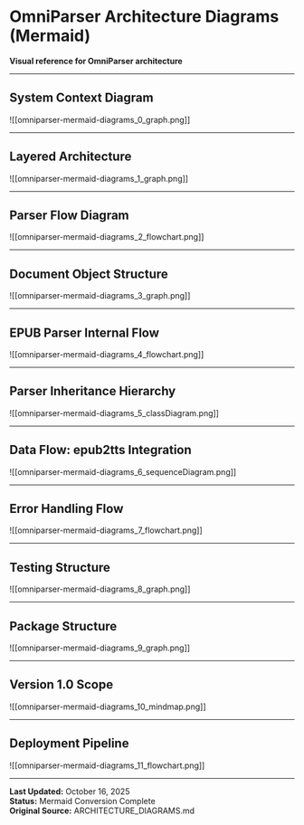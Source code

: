 # OmniParser Architecture Diagrams (Mermaid)
**Visual reference for OmniParser architecture**

---

## System Context Diagram

![[omniparser-mermaid-diagrams_0_graph.png]]

---

## Layered Architecture

![[omniparser-mermaid-diagrams_1_graph.png]]

---

## Parser Flow Diagram

![[omniparser-mermaid-diagrams_2_flowchart.png]]

---

## Document Object Structure

![[omniparser-mermaid-diagrams_3_graph.png]]

---

## EPUB Parser Internal Flow

![[omniparser-mermaid-diagrams_4_flowchart.png]]

---

## Parser Inheritance Hierarchy

![[omniparser-mermaid-diagrams_5_classDiagram.png]]

---

## Data Flow: epub2tts Integration

![[omniparser-mermaid-diagrams_6_sequenceDiagram.png]]

---

## Error Handling Flow

![[omniparser-mermaid-diagrams_7_flowchart.png]]

---

## Testing Structure

![[omniparser-mermaid-diagrams_8_graph.png]]

---

## Package Structure

![[omniparser-mermaid-diagrams_9_graph.png]]

---

## Version 1.0 Scope

![[omniparser-mermaid-diagrams_10_mindmap.png]]

---

## Deployment Pipeline

![[omniparser-mermaid-diagrams_11_flowchart.png]]

---

**Last Updated:** October 16, 2025  
**Status:** Mermaid Conversion Complete  
**Original Source:** ARCHITECTURE_DIAGRAMS.md
